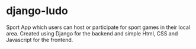 # django-ludo
Sport App which users can host or participate for sport games in their local area. Created using Django for the backend and simple Html, CSS and Javascript for the frontend.
